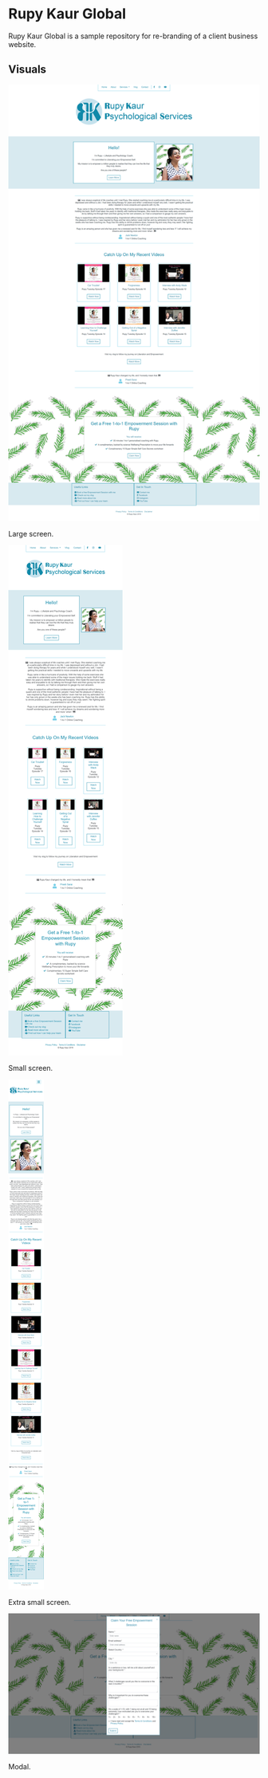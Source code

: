 # Rupy Kaur Global

Rupy Kaur Global is a sample repository for re-branding of a client business website.

## Visuals

![alt text](screenshots\lg-screen.png "Screenshot on a large screen")

Large screen.

![alt text](screenshots\sm-screen.png "Screenshot on a small screen")

Small screen.

![alt text](screenshots\xs-screen.png "Screenshot on a extra small screen")

Extra small screen.

![alt text](screenshots\modal.png "Screenshot of the modal")

Modal.
